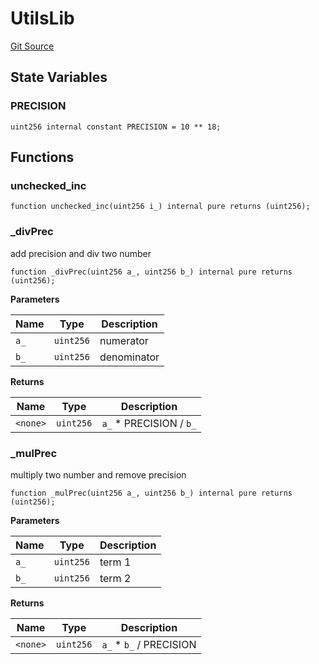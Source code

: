 # UtilsLib

[Git Source](https://github.com/rsksmart/builder-incentives-sc/blob/d787bf9d642d60ab03ebe2323e7c89ea1ab0b880/src/libraries/UtilsLib.sol)

## State Variables

### PRECISION

```solidity
uint256 internal constant PRECISION = 10 ** 18;
```

## Functions

### unchecked_inc

```solidity
function unchecked_inc(uint256 i_) internal pure returns (uint256);
```

### \_divPrec

add precision and div two number

```solidity
function _divPrec(uint256 a_, uint256 b_) internal pure returns (uint256);
```

**Parameters**

| Name | Type      | Description |
| ---- | --------- | ----------- |
| `a_` | `uint256` | numerator   |
| `b_` | `uint256` | denominator |

**Returns**

| Name     | Type      | Description              |
| -------- | --------- | ------------------------ |
| `<none>` | `uint256` | `a_` \* PRECISION / `b_` |

### \_mulPrec

multiply two number and remove precision

```solidity
function _mulPrec(uint256 a_, uint256 b_) internal pure returns (uint256);
```

**Parameters**

| Name | Type      | Description |
| ---- | --------- | ----------- |
| `a_` | `uint256` | term 1      |
| `b_` | `uint256` | term 2      |

**Returns**

| Name     | Type      | Description              |
| -------- | --------- | ------------------------ |
| `<none>` | `uint256` | `a_` \* `b_` / PRECISION |
